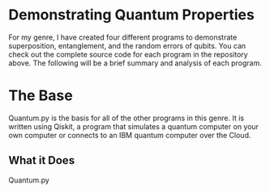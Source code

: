 # Demonstrating Quantum Properties
For my genre, I have created four different programs to demonstrate superposition, entanglement, and the random errors of qubits.
You can check out the complete source code for each program in the repository above. The following will be a brief summary and analysis of each program.


# The Base
Quantum.py is the basis for all of the other programs in this genre. It is written using Qiskit, a program that simulates a quantum computer on your own computer or connects to an IBM quantum computer over the Cloud.

## What it Does
Quantum.py